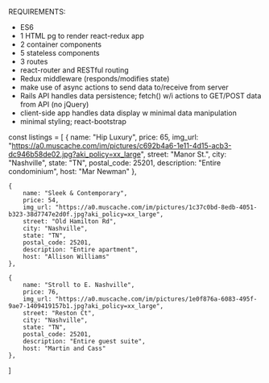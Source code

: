 REQUIREMENTS:

- ES6
- 1 HTML pg to render react-redux app
- 2 container components
- 5 stateless components
- 3 routes
- react-router and RESTful routing
- Redux middleware (responds/modifies state)
- make use of async actions to send data to/receive from server
- Rails API handles data persistence; fetch() w/i actions to GET/POST data from API (no jQuery)
- client-side app handles data display w minimal data manipulation
- minimal styling; react-bootstrap


const listings = [
    {
        name: "Hip Luxury",
        price: 65,
        img_url: "https://a0.muscache.com/im/pictures/c692b4a6-1e11-4d15-acb3-dc946b58de02.jpg?aki_policy=xx_large",
        street: "Manor St.",
        city: "Nashville",
        state: "TN",
        postal_code: 25201,
        description: "Entire condominium",
        host: "Mar Newman" 
    },

    {
        name: "Sleek & Contemporary",
        price: 54,
        img_url: "https://a0.muscache.com/im/pictures/1c37c0bd-8edb-4051-b323-38d7747e2d0f.jpg?aki_policy=xx_large",
        street: "Old Hamilton Rd",
        city: "Nashville",
        state: "TN",
        postal_code: 25201,
        description: "Entire apartment",
        host: "Allison Williams" 
    },

    {
        name: "Stroll to E. Nashville",
        price: 76,
        img_url: "https://a0.muscache.com/im/pictures/1e0f876a-6083-495f-9ae7-1409419157b1.jpg?aki_policy=xx_large",
        street: "Reston Ct",
        city: "Nashville",
        state: "TN",
        postal_code: 25201,
        description: "Entire guest suite",
        host: "Martin and Cass" 
    },
]